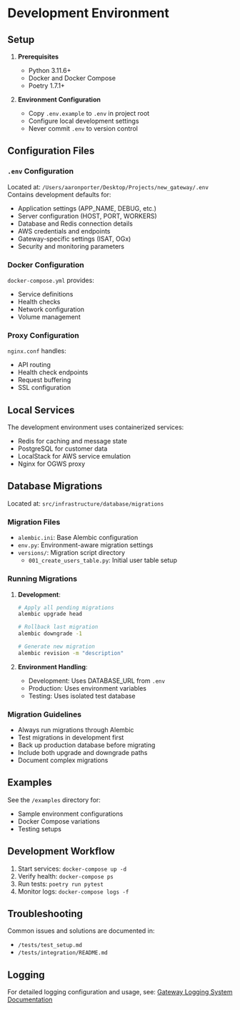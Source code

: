 # Development Environment

## Setup
1. **Prerequisites**
   - Python 3.11.6+
   - Docker and Docker Compose
   - Poetry 1.7.1+

2. **Environment Configuration**
   - Copy `.env.example` to `.env` in project root
   - Configure local development settings
   - Never commit `.env` to version control

## Configuration Files
### `.env` Configuration
Located at: `/Users/aaronporter/Desktop/Projects/new_gateway/.env`
Contains development defaults for:
- Application settings (APP_NAME, DEBUG, etc.)
- Server configuration (HOST, PORT, WORKERS)
- Database and Redis connection details
- AWS credentials and endpoints
- Gateway-specific settings (ISAT, OGx)
- Security and monitoring parameters

### Docker Configuration
`docker-compose.yml` provides:
- Service definitions
- Health checks
- Network configuration
- Volume management

### Proxy Configuration
`nginx.conf` handles:
- API routing
- Health check endpoints
- Request buffering
- SSL configuration

## Local Services
The development environment uses containerized services:
- Redis for caching and message state
- PostgreSQL for customer data
- LocalStack for AWS service emulation
- Nginx for OGWS proxy

## Database Migrations
Located at: `src/infrastructure/database/migrations`

### Migration Files
- `alembic.ini`: Base Alembic configuration
- `env.py`: Environment-aware migration settings
- `versions/`: Migration script directory
  - `001_create_users_table.py`: Initial user table setup

### Running Migrations
1. **Development**:
   ```bash
   # Apply all pending migrations
   alembic upgrade head

   # Rollback last migration
   alembic downgrade -1

   # Generate new migration
   alembic revision -m "description"
   ```

2. **Environment Handling**:
   - Development: Uses DATABASE_URL from `.env`
   - Production: Uses environment variables
   - Testing: Uses isolated test database

### Migration Guidelines
- Always run migrations through Alembic
- Test migrations in development first
- Back up production database before migrating
- Include both upgrade and downgrade paths
- Document complex migrations

## Examples
See the `/examples` directory for:
- Sample environment configurations
- Docker Compose variations
- Testing setups

## Development Workflow
1. Start services: `docker-compose up -d`
2. Verify health: `docker-compose ps`
3. Run tests: `poetry run pytest`
4. Monitor logs: `docker-compose logs -f`

## Troubleshooting
Common issues and solutions are documented in:
- `/tests/test_setup.md`
- `/tests/integration/README.md`

## Logging
For detailed logging configuration and usage, see:
[Gateway Logging System Documentation](../logging/README.md)
